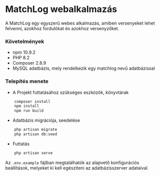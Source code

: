 # MatchLog webalkalmazás
A MatchLog egy egyszerű webes alkalmazás, amiben versenyeket lehet felvenni, azokhoz fordulókat és azokhoz versenyzőket.
### Követelmények
- npm 10.9.2
- PHP 8.2
- Composer 2.8.9
- MySQL adatbázis, mely rendelkezik egy matchlog nevű adatbázissal
### Telepítés menete
- A Projekt futtatásához szükséges eszközök, könyvtárak 
```sh
    composer install
    npm install
    npm run build
```
- Adatbázis migrációja, seedelése
```sh
    php artisan migrate
    php artisan db:seed
```
- Futtatás
```sh
    php artisan serve
```
Az `.env.example` fájlban megtalálhatók az alapvető konfigurációs beállítások, melyeket ki kell egészíteni az adatbázisszerver adataival.
